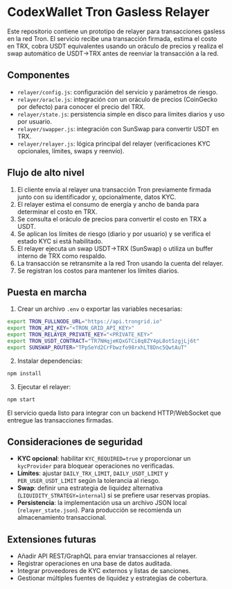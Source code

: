 # CodexWallet Tron Gasless Relayer

Este repositorio contiene un prototipo de relayer para transacciones gasless en la red Tron. El servicio recibe una transacción firmada, estima el costo en TRX, cobra USDT equivalentes usando un oráculo de precios y realiza el swap automático de USDT→TRX antes de reenviar la transacción a la red.

## Componentes

- `relayer/config.js`: configuración del servicio y parámetros de riesgo.
- `relayer/oracle.js`: integración con un oráculo de precios (CoinGecko por defecto) para conocer el precio del TRX.
- `relayer/state.js`: persistencia simple en disco para límites diarios y uso por usuario.
- `relayer/swapper.js`: integración con SunSwap para convertir USDT en TRX.
- `relayer/relayer.js`: lógica principal del relayer (verificaciones KYC opcionales, límites, swaps y reenvío).

## Flujo de alto nivel

1. El cliente envía al relayer una transacción Tron previamente firmada junto con su identificador y, opcionalmente, datos KYC.
2. El relayer estima el consumo de energía y ancho de banda para determinar el costo en TRX.
3. Se consulta el oráculo de precios para convertir el costo en TRX a USDT.
4. Se aplican los límites de riesgo (diario y por usuario) y se verifica el estado KYC si está habilitado.
5. El relayer ejecuta un swap USDT→TRX (SunSwap) o utiliza un buffer interno de TRX como respaldo.
6. La transacción se retransmite a la red Tron usando la cuenta del relayer.
7. Se registran los costos para mantener los límites diarios.

## Puesta en marcha

1. Crear un archivo `.env` o exportar las variables necesarias:

```bash
export TRON_FULLNODE_URL="https://api.trongrid.io"
export TRON_API_KEY="<TRON_GRID_API_KEY>"
export TRON_RELAYER_PRIVATE_KEY="<PRIVATE_KEY>"
export TRON_USDT_CONTRACT="TR7NHqjeKQxGTCi8q8ZY4pL8otSzgjLj6t"
export SUNSWAP_ROUTER="TPpSeYd2CrFbwzfo98rxhLT8Dnc5QwtAuT"
```

2. Instalar dependencias:

```bash
npm install
```

3. Ejecutar el relayer:

```bash
npm start
```

El servicio queda listo para integrar con un backend HTTP/WebSocket que entregue las transacciones firmadas.

## Consideraciones de seguridad

- **KYC opcional**: habilitar `KYC_REQUIRED=true` y proporcionar un `kycProvider` para bloquear operaciones no verificadas.
- **Límites**: ajustar `DAILY_TRX_LIMIT`, `DAILY_USDT_LIMIT` y `PER_USER_USDT_LIMIT` según la tolerancia al riesgo.
- **Swap**: definir una estrategia de liquidez alternativa (`LIQUIDITY_STRATEGY=internal`) si se prefiere usar reservas propias.
- **Persistencia**: la implementación usa un archivo JSON local (`relayer_state.json`). Para producción se recomienda un almacenamiento transaccional.

## Extensiones futuras

- Añadir API REST/GraphQL para enviar transacciones al relayer.
- Registrar operaciones en una base de datos auditada.
- Integrar proveedores de KYC externos y listas de sanciones.
- Gestionar múltiples fuentes de liquidez y estrategias de cobertura.
